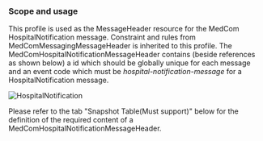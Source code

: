 ### Scope and usage 
This profile is used as the MessageHeader resource for the MedCom HospitalNotification message. Constraint and rules from MedComMessagingMessageHeader is inherited to this profile.
The MedComHospitalNotificationMessageHeader contains (beside references as shown below) a id which should be globally unique for each message and an event code which must be *hospital-notification-message* for a HospitalNotification message.

<img alt="HospitalNotification" src="./hospitalnotification/HospitalNotificationMessageHeader.png" style="float:none; display:block; margin-left:auto; margin-right:auto;" />

Please refer to the tab "Snapshot Table(Must support)" below for the definition of the required content of a MedComHospitalNotificationMessageHeader.

